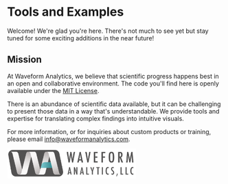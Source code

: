 # Tools and Examples

Welcome! We're glad you're here. There's not much to see yet but stay tuned for some exciting additions in the near future!

## Mission

At Waveform Analytics, we believe that scientific progress happens best in an open and collaborative environment. The code you'll find here is openly available under the [MIT License](https://opensource.org/license/mit). 

There is an abundance of scientific data available, but it can be challenging to present those data in a way that's understandable. We provide tools and expertise for translating complex findings into intuitive visuals.

For more information, or for inquiries about custom products or training, please email [info@waveformanalytics.com](mailto:info@waveformanalytics.com).

<img src="https://github.com/Waveform-Analytics/.github/blob/main/profile/WA-logo-with-text%402x.png" alt="WA Logo" width="300">

